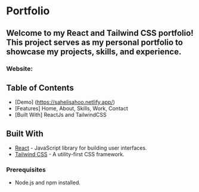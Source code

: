 # Portfolio
## Welcome to my React and Tailwind CSS portfolio! This project serves as my personal portfolio to showcase my projects, skills, and experience.

### Website: 

## Table of Contents

- [Demo] (https://sahelisahoo.netlify.app/)
- [Features] Home, About, Skills, Work, Contact
- [Built With] ReactJs and TailwindCSS

## Built With

- [React](https://reactjs.org/) - JavaScript library for building user interfaces.
- [Tailwind CSS](https://tailwindcss.com/) - A utility-first CSS framework.

### Prerequisites

- Node.js and npm installed.
